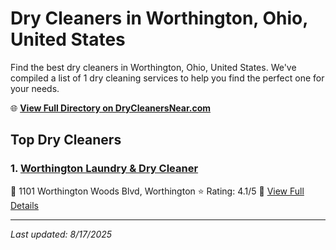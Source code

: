 # Dry Cleaners in Worthington, Ohio, United States

Find the best dry cleaners in Worthington, Ohio, United States. We've compiled a list of 1 dry cleaning services to help you find the perfect one for your needs.

🌐 **[View Full Directory on DryCleanersNear.com](https://drycleanersnear.com/city/US/Ohio/Worthington)**

## Top Dry Cleaners

### 1. [Worthington Laundry & Dry Cleaner](https://drycleanersnear.com/dryCleaner/689aa0c62abe37ea0a656811/worthington-laundry-dry-cleaner)
📍 1101 Worthington Woods Blvd, Worthington
⭐ Rating: 4.1/5
🔗 [View Full Details](https://drycleanersnear.com/dryCleaner/689aa0c62abe37ea0a656811/worthington-laundry-dry-cleaner)


---

*Last updated: 8/17/2025*
